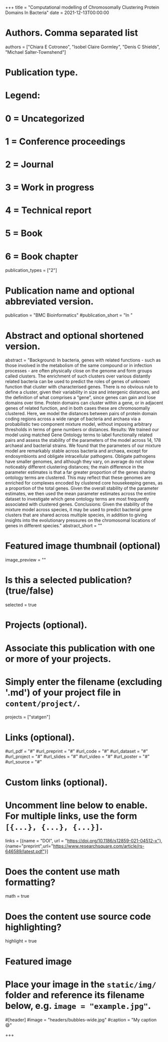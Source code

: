 +++
title = "Computational modelling of Chromosomally Clustering Protein Domains In Bacteria"
date = 2021-12-13T00:00:00

# Authors. Comma separated list
authors = ["Chiara E Cotroneo", "Isobel Claire Gormley", "Denis C Shields", "Michael Salter-Townshend"]

# Publication type.
# Legend:
# 0 = Uncategorized
# 1 = Conference proceedings
# 2 = Journal
# 3 = Work in progress
# 4 = Technical report
# 5 = Book
# 6 = Book chapter
publication_types = ["2"]

# Publication name and optional abbreviated version.
publication = "BMC Bioinformatics"
#publication_short = "In "

# Abstract and optional shortened version.
abstract = "Background: In bacteria, genes with related functions - such as those involved in the metabolism of the same compound or in infection processes - are often physically close on the genome and form groups called clusters. The enrichment of such clusters over various distantly related bacteria can be used to predict the roles of genes of unknown function that cluster with characterised genes. There is no obvious rule to define a cluster, given their variability in size and intergenic distances, and the definition of what comprises a “gene”, since genes can gain and lose domains over time. Protein domains can cluster within a gene, or in adjacent genes of related function, and in both cases these are chromosomally clustered. Here, we model the distances between pairs of protein domain coding regions across a wide range of bacteria and archaea via a probabilistic two component mixture model, without imposing arbitrary thresholds in terms of gene numbers or distances.  Results: We trained our model using matched Gene Ontology terms to label functionally related pairs and assess the stability of the parameters of the model across 14, 178 archaeal and bacterial strains. We found that the parameters of our mixture model are remarkably stable across bacteria and archaea, except for endosymbionts and obligate intracellular pathogens. Obligate pathogens have smaller genomes, and although they vary, on average do not show noticeably different clustering distances; the main difference in the parameter estimates is that a far greater proportion of the genes sharing ontology terms are clustered. This may reflect that these genomes are enriched for complexes encoded by clustered core housekeeping genes, as a proportion of the total genes. Given the overall stability of the parameter estimates, we then used the mean parameter estimates across the entire dataset to investigate which gene ontology terms are most frequently associated with clustered genes.  Conclusions: Given the stability of the mixture model across species, it may be used to predict bacterial gene clusters that are shared across multiple species, in addition to giving insights into the evolutionary pressures on the chromosomal locations of genes in different species."
abstract_short = ""

# Featured image thumbnail (optional)
image_preview = ""

# Is this a selected publication? (true/false)
selected = true

# Projects (optional).
#   Associate this publication with one or more of your projects.
#   Simply enter the filename (excluding '.md') of your project file in `content/project/`.
projects = ["statgen"]

# Links (optional).
#url_pdf = "#"
#url_preprint = "#"
#url_code = "#"
#url_dataset = "#"
#url_project = "#"
#url_slides = "#"
#url_video = "#"
#url_poster = "#"
#url_source = "#"

# Custom links (optional).
#   Uncomment line below to enable. For multiple links, use the form `[{...}, {...}, {...}]`.
links = [{name = "DOI", url = "https://doi.org/10.1186/s12859-021-04512-x"},
{name="preprint",url="https://www.researchsquare.com/article/rs-646589/latest.pdf"}]


# Does the content use math formatting?
math = true

# Does the content use source code highlighting?
highlight = true

# Featured image
# Place your image in the `static/img/` folder and reference its filename below, e.g. `image = "example.jpg"`.
#[header]
#image = "headers/bubbles-wide.jpg"
#caption = "My caption :smile:"

+++

